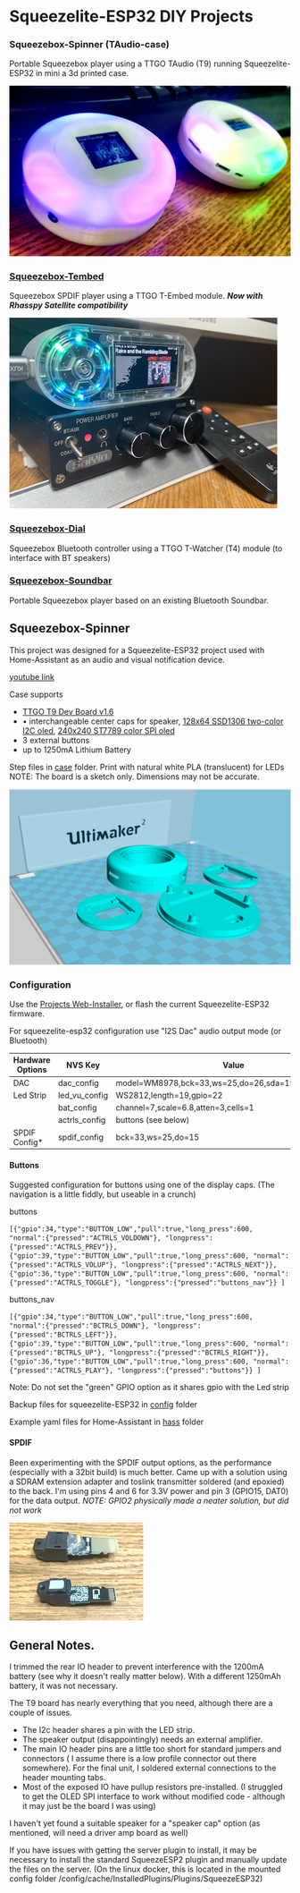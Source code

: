 # Squeezelite-ESP32 DIY Projects

### Squeezebox-Spinner (TAudio-case) 
Portable Squeezebox player using a TTGO TAudio (T9) running Squeezelite-ESP32 in mini a 3d printed case.

![Case Model](taudio-case.jpg)

### [Squeezebox-Tembed](/tembed)
Squeezebox SPDIF player using a TTGO T-Embed module. ***Now with Rhasspy Satellite compatibility***  

![Tembed](tembed/tembed1.jpg)

### [Squeezebox-Dial](/twatcher-dial)
Squeezebox Bluetooth controller using a TTGO T-Watcher (T4) module (to interface with BT speakers)

### [Squeezebox-Soundbar](/bluetooth-soundbar)
Portable Squeezebox player based on an existing Bluetooth Soundbar.

## Squeezebox-Spinner
This project was designed for a Squeezelite-ESP32 project used with Home-Assistant as an audio and visual notification device.

[youtube link](https://youtu.be/1PFEcQugR4s)

Case supports
- [TTGO T9 Dev Board v1.6](http://www.lilygo.cn/prod_view.aspx?TypeId=50063&Id=1171&FId=t3:50063:3)
- • interchangeable center caps for speaker, [128x64 SSD1306 two-color I2C oled](https://www.amazon.com/gp/product/B072Q2X2LL), [240x240 ST7789 color SPI oled](https://www.amazon.com/gp/product/B08FB77YY2)
- 3 external buttons
- up to 1250mA Lithium Battery

Step files in [case](case/) folder.  Print with natural white PLA (translucent) for LEDs
NOTE:  The board is a sketch only.  Dimensions may not be accurate.

![Case Model](case/t_player.png)

### Configuration
Use the [Projects Web-Installer](https://wizmo2.github.io/TAudio-Case/), or flash the current Squeezelite-ESP32 firmware. 

For squeezelite-esp32 configuration use "I2S Dac" audio output mode (or Bluetooth)

| Hardware Options | NVS Key | Value |
|----------------------|-------------|-------------------------------------------------------------------|
| DAC | dac_config | model=WM8978,bck=33,ws=25,do=26,sda=19,scl=18,i2c=26 |
| Led Strip | led_vu_config | WS2812,length=19,gpio=22 |
| | bat_config | channel=7,scale=6.8,atten=3,cells=1 |
| | actrls_config | buttons (see below) |
| SPDIF Config* | spdif_config | bck=33,ws=25,do=15 |

#### Buttons
Suggested configuration for buttons using one of the display caps.  (The navigation is a little fiddly, but useable in a crunch)

buttons 
```
[{"gpio":34,"type":"BUTTON_LOW","pull":true,"long_press":600, "normal":{"pressed":"ACTRLS_VOLDOWN"}, "longpress":{"pressed":"ACTRLS_PREV"}},  {"gpio":39,"type":"BUTTON_LOW","pull":true,"long_press":600, "normal":{"pressed":"ACTRLS_VOLUP"}, "longpress":{"pressed":"ACTRLS_NEXT"}},  {"gpio":36,"type":"BUTTON_LOW","pull":true,"long_press":600, "normal":{"pressed":"ACTRLS_TOGGLE"}, "longpress":{"pressed":"buttons_nav"}} ]
```

buttons_nav
```
[{"gpio":34,"type":"BUTTON_LOW","pull":true,"long_press":600, "normal":{"pressed":"BCTRLS_DOWN"}, "longpress":{"pressed":"BCTRLS_LEFT"}},  {"gpio":39,"type":"BUTTON_LOW","pull":true,"long_press":600, "normal":{"pressed":"BCTRLS_UP"}, "longpress":{"pressed":"BCTRLS_RIGHT"}},  {"gpio":36,"type":"BUTTON_LOW","pull":true,"long_press":600, "normal":{"pressed":"ACTRLS_PLAY"}, "longpress":{"pressed":"buttons"}} ]
```
Note: Do not set the "green" GPIO option as it shares gpio with the Led strip

Backup files for squeezelite-ESP32 in [config](config/) folder

Example yaml files for Home-Assistant in [hass](hass/) folder

#### SPDIF
Been experimenting with the SPDIF output options, as the performance (especially with a 32bit build) is much better.  Came up with a solution using a SDRAM extension adapter and toslink transmitter soldered (and epoxied) to the back.  I'm using pins 4 and 6 for 3.3V power and pin 3 (GPIO15, DAT0) for the data output. _NOTE: GPIO2 physically made a neater solution, but did not work_

![SPDIF-SD](toslink.png)

## General Notes.
I trimmed the rear IO header to prevent interference with the 1200mA battery (see why it doesn't really matter below).  With a different 1250mAh battery, it was not necessary. 

The T9 board has nearly everything that you need, although there are a couple of issues.
- The I2c header shares a pin with the LED strip.
- The speaker output (disappointingly) needs an external amplifier.    
-  The main IO header pins are a little too short for standard jumpers and connectors ( I assume there is a low profile connector out there somewhere). For the final unit, I soldered  external connections to the header mounting tabs.
-  Most of the exposed IO have pullup resistors pre-installed. (I struggled to get the OLED SPI interface to work without modified code - although it may just be the board I was using)

I haven't yet found a suitable speaker for a "speaker cap" option (as mentioned, will need a driver amp board as well)

If you have issues with getting the server plugin to install, it may be necessary to install the standard SqueezeESP2 plugin and manually update the files on the server.  (On the linux docker, this is located in the mounted config folder /config/cache/InstalledPlugins/Plugins/SqueezeESP32)


